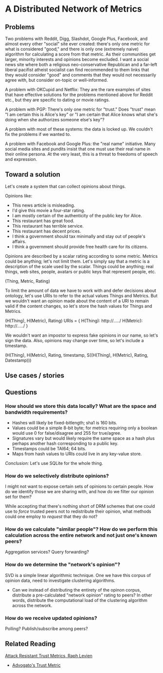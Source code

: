 # A Distributed Network of Metrics

## Problems

Two problems with Reddit, Digg, Slashdot, Google Plus, Facebook, and almost every other "social" site ever created: there's only one metric for what is considered "good," and there is only one (extremely naive) algorithm for calculating a score from that metric. As their communities get larger, minority interests and opinions become excluded. I want a social news site where both a religious neo-conservative Republican and a far-left liberal pacifist atheist socialist can find recommended to them links that they would consider "good" and comments that they would not necessarily agree with, but consider on-topic or well-informed.

A problem with OKCupid and Netflix: They are the rare examples of sites that have effective solutions for the problems mentioned above for Reddit etc., but they are specific to dating or movie ratings.

A problem with PGP: There's only one metric for "trust." Does "trust" mean "I am certain this is Alice's key" or "I am certain that Alice knows what she's doing when she authorizes someone else's key"?

A problem with most of these systems: the data is locked up. We couldn't fix the problems if we wanted to.

A problem with Facebook and Google Plus: the "real name" initiative. Many social media sites and pundits insist that one must use their real name in their online persona. At the very least, this is a threat to freedoms of speech and expression.

## Toward a solution

Let's create a system that can collect opinions about things.

Opinions like:

- This news article is misleading.
- I'd give this movie a four-star rating.
- I am mostly certain of the authenticity of the public key for Alice.
- This restaurant has great food.
- This restaurant has terrible service.
- This restaurant has decent prices.
- I think a government should tax minimally and stay out of people's affairs.
- I think a government should provide free health care for its citizens.

Opinions are described by a scalar rating according to some metric. Metrics could be anything; let's not limit them. Let's simply say that a metric is a description of the scale used by the scalar. Things could be anything; real things, web sites, people, avatars or public keys that represent people, etc.

(Thing, Metric, Rating)

To limit the amount of data we have to work with and defer decisions about ontology, let's use URIs to refer to the actual values Things and Metrics. But we wouldn't want an opinion made about the content of a URI to remain valid if the content changes, so let's store the hash values for Things and Metrics.

(H(Thing), H(Metric), Rating)
URIs = {
	H(Thing): http://...../
	H(Metric): http://...../
}

We wouldn't want an impostor to express fake opinions in our name, so let's sign the data. Also, opinions may change over time, so let's include a timestamp.

(H(Thing), H(Metric), Rating, timestamp, S((H(Thing), H(Metric), Rating, Datestamp)))

## Use cases / stories

## Questions

### How should we store this data locally? What are the space and bandwidth requirements?

- Hashes will likely be fixed-bitlength; sha1 is 160 bits. 
- Values could be a simple 8-bit byte; for metrics requiring only a boolean would use 0 for false/disagree and 255 for true/agree.
- Signatures vary but would likely require the same space as a hash plus perhaps another hash corresponding to a public key.
- Timestamps could be TAI64; 64 bits.
- Maps from hash values to URIs could live in any key-value store.

*Conclusion:* Let's use SQLite for the whole thing.

### How do we selectively distribute opinions?

I might not want to expose certain sets of opinions to certain people. How do we identify those we are sharing with, and how do we filter our opinion set for them?

While accepting that there's nothing short of DRM schemes that one could use to *force* trusted peers not to redistribute their opinion, what methods could one employ to *request* that they do not?

### How do we calculate "similar people"? How do we perform this calculation across the entire network and not just one's known peers?

Aggregation services? Query forwarding?

### How do we determine the "network's opinion"?

SVD is a simple linear algorithmic technique. One we have this corpus of opinion data, need to investigate clustering algorithms.

- Can we instead of distributing the entirety of the opinon corpus, distribute a pre-calculated "network opinion" rating to peers? In other words, distribute the computational load of the clustering algorithm across the network.

### How do we receive updated opinions?

Polling? Publish/subscribe among peers?

## Related Reading

[Attack Resistant Trust Metrics, Raph Levien](http://www.levien.com/thesis/compact.pdf)
- [Advogato's Trust Metric](http://advogato.org/trust-metric.html)
